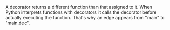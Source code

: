 A decorator returns a different function than that assigned to it.
When Python interprets functions with decorators it calls the decorator
before actually executing the function.
That's why an edge appears from "main" to "main.dec".
